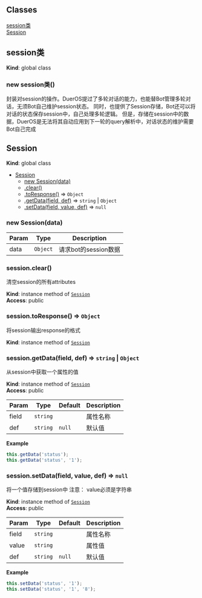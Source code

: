 ## Classes

<dl>
<dt><a href="#session类">session类</a></dt>
<dd></dd>
<dt><a href="#Session">Session</a></dt>
<dd></dd>
</dl>

<a name="session类"></a>

## session类
**Kind**: global class  
<a name="new_session类_new"></a>

### new session类()
封装对session的操作。DuerOS提过了多轮对话的能力，也能替Bot管理多轮对话，无须Bot自己维护session状态。
同时，也提供了Session存储，Bot还可以将对话的状态保存session中，自己处理多轮逻辑。
但是，存储在session中的数据，DuerOS是无法将其自动应用到下一轮的query解析中，对话状态的维护需要Bot自己完成

<a name="Session"></a>

## Session
**Kind**: global class  

* [Session](#Session)
    * [new Session(data)](#new_Session_new)
    * [.clear()](#Session+clear)
    * [.toResponse()](#Session+toResponse) ⇒ <code>Object</code>
    * [.getData(field, def)](#Session+getData) ⇒ <code>string</code> \| <code>Object</code>
    * [.setData(field, value, def)](#Session+setData) ⇒ <code>null</code>

<a name="new_Session_new"></a>

### new Session(data)

| Param | Type | Description |
| --- | --- | --- |
| data | <code>Object</code> | 请求bot的session数据 |

<a name="Session+clear"></a>

### session.clear()
清空session的所有attributes

**Kind**: instance method of [<code>Session</code>](#Session)  
**Access**: public  
<a name="Session+toResponse"></a>

### session.toResponse() ⇒ <code>Object</code>
将session输出response的格式

**Kind**: instance method of [<code>Session</code>](#Session)  
<a name="Session+getData"></a>

### session.getData(field, def) ⇒ <code>string</code> \| <code>Object</code>
从session中获取一个属性的值

**Kind**: instance method of [<code>Session</code>](#Session)  
**Access**: public  

| Param | Type | Default | Description |
| --- | --- | --- | --- |
| field | <code>string</code> |  | 属性名称 |
| def | <code>string</code> | <code>null</code> | 默认值 |

**Example**  
```javascript
this.getData('status');
this.getData('status', '1');
```
<a name="Session+setData"></a>

### session.setData(field, value, def) ⇒ <code>null</code>
将一个值存储到session中
注意：
     value必须是字符串

**Kind**: instance method of [<code>Session</code>](#Session)  
**Access**: public  

| Param | Type | Default | Description |
| --- | --- | --- | --- |
| field | <code>string</code> |  | 属性名称 |
| value | <code>string</code> |  | 属性值 |
| def | <code>string</code> | <code>null</code> | 默认值 |

**Example**  
```javascript
this.setData('status', '1');
this.setData('status', '1', '8');
```

